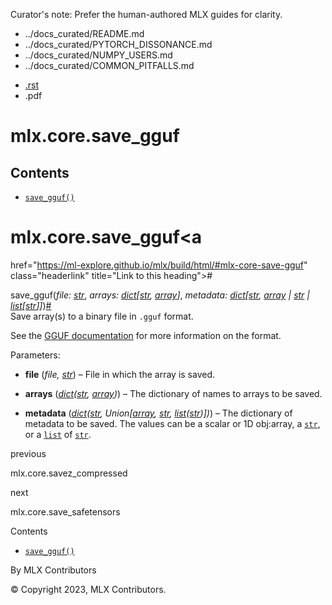 Curator's note: Prefer the human-authored MLX guides for clarity.
- ../docs_curated/README.md
- ../docs_curated/PYTORCH_DISSONANCE.md
- ../docs_curated/NUMPY_USERS.md
- ../docs_curated/COMMON_PITFALLS.md


<div id="main-content" class="bd-main" role="main">

<div class="sbt-scroll-pixel-helper">

</div>

<div class="bd-content">

<div class="bd-article-container">

<div class="bd-header-article d-print-none">

<div class="header-article-items header-article__inner">

<div class="header-article-items__start">

<div class="header-article-item">

<span class="fa-solid fa-bars"></span>

</div>

</div>

<div class="header-article-items__end">

<div class="header-article-item">

<div class="article-header-buttons">

<a href="https://github.com/ml-explore/mlx"
class="btn btn-sm btn-source-repository-button"
data-bs-placement="bottom" data-bs-toggle="tooltip" target="_blank"
title="Source repository"><span class="btn__icon-container"> <em></em>
</span></a>

<div class="dropdown dropdown-download-buttons">

- <a
  href="https://ml-explore.github.io/mlx/build/html/_sources/python/_autosummary/mlx.core.save_gguf.rst"
  class="btn btn-sm btn-download-source-button dropdown-item"
  data-bs-placement="left" data-bs-toggle="tooltip" target="_blank"
  title="Download source file"><span class="btn__icon-container">
  <em></em> </span> <span class="btn__text-container">.rst</span></a>
- <span class="btn__icon-container"> </span>
  <span class="btn__text-container">.pdf</span>

</div>

<span class="btn__icon-container"> </span>

<span class="fa-solid fa-list"></span>

</div>

</div>

</div>

</div>

</div>

<div id="jb-print-docs-body" class="onlyprint">

# mlx.core.save_gguf

<div id="print-main-content">

<div id="jb-print-toc">

<div>

## Contents

</div>

- <a
  href="https://ml-explore.github.io/mlx/build/html/#mlx.core.save_gguf"
  class="reference internal nav-link"><span class="pre"><code
  class="docutils literal notranslate">save_gguf()</code></span></a>

</div>

</div>

</div>

<div id="searchbox">

</div>

<div id="mlx-core-save-gguf" class="section">

# mlx.core.save_gguf<a
href="https://ml-explore.github.io/mlx/build/html/#mlx-core-save-gguf"
class="headerlink" title="Link to this heading">#</a>

<span class="sig-name descname"><span class="pre">save_gguf</span></span><span class="sig-paren">(</span>*<span class="n"><span class="pre">file</span></span><span class="p"><span class="pre">:</span></span><span class="w"> </span><span class="n"><a href="https://docs.python.org/3/library/stdtypes.html#str"
class="reference external" title="(in Python v3.13)"><span
class="pre">str</span></a></span>*, *<span class="n"><span class="pre">arrays</span></span><span class="p"><span class="pre">:</span></span><span class="w"> </span><span class="n"><a href="https://docs.python.org/3/library/stdtypes.html#dict"
class="reference external" title="(in Python v3.13)"><span
class="pre">dict</span></a><span class="p"><span class="pre">\[</span></span><a href="https://docs.python.org/3/library/stdtypes.html#str"
class="reference external" title="(in Python v3.13)"><span
class="pre">str</span></a><span class="p"><span class="pre">,</span></span><span class="w"> </span><a
href="https://ml-explore.github.io/mlx/build/html/python/_autosummary/mlx.core.array.html#mlx.core.array"
class="reference internal" title="mlx.core.array"><span
class="pre">array</span></a><span class="p"><span class="pre">\]</span></span></span>*, *<span class="n"><span class="pre">metadata</span></span><span class="p"><span class="pre">:</span></span><span class="w"> </span><span class="n"><a href="https://docs.python.org/3/library/stdtypes.html#dict"
class="reference external" title="(in Python v3.13)"><span
class="pre">dict</span></a><span class="p"><span class="pre">\[</span></span><a href="https://docs.python.org/3/library/stdtypes.html#str"
class="reference external" title="(in Python v3.13)"><span
class="pre">str</span></a><span class="p"><span class="pre">,</span></span><span class="w"> </span><a
href="https://ml-explore.github.io/mlx/build/html/python/_autosummary/mlx.core.array.html#mlx.core.array"
class="reference internal" title="mlx.core.array"><span
class="pre">array</span></a><span class="w"> </span><span class="p"><span class="pre">\|</span></span><span class="w"> </span><a href="https://docs.python.org/3/library/stdtypes.html#str"
class="reference external" title="(in Python v3.13)"><span
class="pre">str</span></a><span class="w"> </span><span class="p"><span class="pre">\|</span></span><span class="w"> </span><a href="https://docs.python.org/3/library/stdtypes.html#list"
class="reference external" title="(in Python v3.13)"><span
class="pre">list</span></a><span class="p"><span class="pre">\[</span></span><a href="https://docs.python.org/3/library/stdtypes.html#str"
class="reference external" title="(in Python v3.13)"><span
class="pre">str</span></a><span class="p"><span class="pre">\]</span></span><span class="p"><span class="pre">\]</span></span></span>*<span class="sig-paren">)</span><a
href="https://ml-explore.github.io/mlx/build/html/#mlx.core.save_gguf"
class="headerlink" title="Link to this definition">#</a>  
Save array(s) to a binary file in <span class="pre">`.gguf`</span>
format.

See the
<a href="https://github.com/ggerganov/ggml/blob/master/docs/gguf.md"
class="reference external">GGUF documentation</a> for more information
on the format.

Parameters<span class="colon">:</span>  
- **file** (*file,*
  <a href="https://docs.python.org/3/library/stdtypes.html#str"
  class="reference external" title="(in Python v3.13)"><em>str</em></a>)
  – File in which the array is saved.

- **arrays**
  (<a href="https://docs.python.org/3/library/stdtypes.html#dict"
  class="reference external" title="(in Python v3.13)"><em>dict</em></a>*(*<a href="https://docs.python.org/3/library/stdtypes.html#str"
  class="reference external" title="(in Python v3.13)"><em>str</em></a>*,*
  <a
  href="https://ml-explore.github.io/mlx/build/html/python/_autosummary/mlx.core.array.html#mlx.core.array"
  class="reference internal" title="mlx.core.array"><em>array</em></a>*)*)
  – The dictionary of names to arrays to be saved.

- **metadata**
  (<a href="https://docs.python.org/3/library/stdtypes.html#dict"
  class="reference external" title="(in Python v3.13)"><em>dict</em></a>*(*<a href="https://docs.python.org/3/library/stdtypes.html#str"
  class="reference external" title="(in Python v3.13)"><em>str</em></a>*,*
  *Union\[*<a
  href="https://ml-explore.github.io/mlx/build/html/python/_autosummary/mlx.core.array.html#mlx.core.array"
  class="reference internal" title="mlx.core.array"><em>array</em></a>*,*
  <a href="https://docs.python.org/3/library/stdtypes.html#str"
  class="reference external" title="(in Python v3.13)"><em>str</em></a>*,*
  <a href="https://docs.python.org/3/library/stdtypes.html#list"
  class="reference external" title="(in Python v3.13)"><em>list</em></a>*(*<a href="https://docs.python.org/3/library/stdtypes.html#str"
  class="reference external" title="(in Python v3.13)"><em>str</em></a>*)\])*)
  – The dictionary of metadata to be saved. The values can be a scalar
  or 1D obj:array, a
  <a href="https://docs.python.org/3/library/stdtypes.html#str"
  class="reference external" title="(in Python v3.13)"><span
  class="pre"><code
  class="sourceCode python"><span class="bu">str</span></code></span></a>,
  or a <a href="https://docs.python.org/3/library/stdtypes.html#list"
  class="reference external" title="(in Python v3.13)"><span
  class="pre"><code
  class="sourceCode python"><span class="bu">list</span></code></span></a>
  of <a href="https://docs.python.org/3/library/stdtypes.html#str"
  class="reference external" title="(in Python v3.13)"><span
  class="pre"><code
  class="sourceCode python"><span class="bu">str</span></code></span></a>.

</div>

<div class="prev-next-area">

<a
href="https://ml-explore.github.io/mlx/build/html/python/_autosummary/mlx.core.savez_compressed.html"
class="left-prev" title="previous page"><em></em></a>

<div class="prev-next-info">

previous

mlx.core.savez_compressed

</div>

<a
href="https://ml-explore.github.io/mlx/build/html/python/_autosummary/mlx.core.save_safetensors.html"
class="right-next" title="next page"></a>

<div class="prev-next-info">

next

mlx.core.save_safetensors

</div>

</div>

</div>

<div class="bd-sidebar-secondary bd-toc">

<div class="sidebar-secondary-items sidebar-secondary__inner">

<div class="sidebar-secondary-item">

<div class="page-toc tocsection onthispage">

Contents

</div>

- <a
  href="https://ml-explore.github.io/mlx/build/html/#mlx.core.save_gguf"
  class="reference internal nav-link"><span class="pre"><code
  class="docutils literal notranslate">save_gguf()</code></span></a>

</div>

</div>

</div>

</div>

<div class="bd-footer-content__inner container">

<div class="footer-item">

By MLX Contributors

</div>

<div class="footer-item">

© Copyright 2023, MLX Contributors.  

</div>

<div class="footer-item">

</div>

<div class="footer-item">

</div>

</div>

</div>
